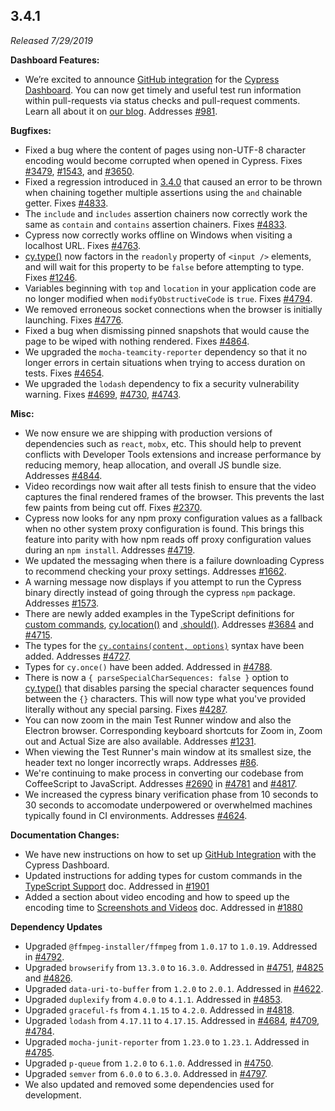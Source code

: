 ## 3.4.1

_Released 7/29/2019_

**Dashboard Features:**

- We’re excited to announce
  [GitHub integration](/guides/dashboard/github-integration) for the
  [Cypress Dashboard](https://on.cypress.io/dashboard). You can now get timely
  and useful test run information within pull-requests via status checks and
  pull-request comments. Learn all about it on
  [our blog](https://www.cypress.io/blog/2019/07/29/github-integration-for-the-cypress-dashboard/).
  Addresses [#981](https://github.com/cypress-io/cypress/issues/981).

**Bugfixes:**

- Fixed a bug where the content of pages using non-UTF-8 character encoding
  would become corrupted when opened in Cypress. Fixes
  [#3479](https://github.com/cypress-io/cypress/issues/3479),
  [#1543](https://github.com/cypress-io/cypress/issues/1543), and
  [#3650](https://github.com/cypress-io/cypress/issues/3650).
- Fixed a regression introduced in [3.4.0](/guides/references/changelog#3-4-0)
  that caused an error to be thrown when chaining together multiple assertions
  using the `and` chainable getter. Fixes
  [#4833](https://github.com/cypress-io/cypress/issues/4833).
- The `include` and `includes` assertion chainers now correctly work the same as
  `contain` and `contains` assertion chainers. Fixes
  [#4833](https://github.com/cypress-io/cypress/issues/4833).
- Cypress now correctly works offline on Windows when visiting a localhost URL.
  Fixes [#4763](https://github.com/cypress-io/cypress/issues/4763).
- [cy.type()](/api/commands/type) now factors in the `readonly` property of
  `<input />` elements, and will wait for this property to be `false` before
  attempting to type. Fixes
  [#1246](https://github.com/cypress-io/cypress/issues/1246).
- Variables beginning with `top` and `location` in your application code are no
  longer modified when `modifyObstructiveCode` is `true`. Fixes
  [#4794](https://github.com/cypress-io/cypress/issues/4794).
- We removed erroneous socket connections when the browser is initially
  launching. Fixes [#4776](https://github.com/cypress-io/cypress/issues/4776).
- Fixed a bug when dismissing pinned snapshots that would cause the page to be
  wiped with nothing rendered. Fixes
  [#4864](https://github.com/cypress-io/cypress/issues/4864).
- We upgraded the `mocha-teamcity-reporter` dependency so that it no longer
  errors in certain situations when trying to access duration on tests. Fixes
  [#4654](https://github.com/cypress-io/cypress/issues/4654).
- We upgraded the `lodash` dependency to fix a security vulnerability warning.
  Fixes [#4699](https://github.com/cypress-io/cypress/issues/4699),
  [#4730](https://github.com/cypress-io/cypress/issues/4730),
  [#4743](https://github.com/cypress-io/cypress/issues/4743).

**Misc:**

- We now ensure we are shipping with production versions of dependencies such as
  `react`, `mobx`, etc. This should help to prevent conflicts with Developer
  Tools extensions and increase performance by reducing memory, heap allocation,
  and overall JS bundle size. Addresses
  [#4844](https://github.com/cypress-io/cypress/issues/4844).
- Video recordings now wait after all tests finish to ensure that the video
  captures the final rendered frames of the browser. This prevents the last few
  paints from being cut off. Fixes
  [#2370](https://github.com/cypress-io/cypress/issues/2370).
- Cypress now looks for any npm proxy configuration values as a fallback when no
  other system proxy configuration is found. This brings this feature into
  parity with how npm reads off proxy configuration values during an
  `npm install`. Addresses
  [#4719](https://github.com/cypress-io/cypress/issues/4719).
- We updated the messaging when there is a failure downloading Cypress to
  recommend checking your proxy settings. Addresses
  [#1662](https://github.com/cypress-io/cypress/issues/1662).
- A warning message now displays if you attempt to run the Cypress binary
  directly instead of going through the cypress `npm` package. Addresses
  [#1573](https://github.com/cypress-io/cypress/issues/1573).
- There are newly added examples in the TypeScript definitions for
  [custom commands](/api/cypress-api/custom-commands),
  [cy.location()](/api/commands/location) and [.should()](/api/commands/should).
  Addresses [#3684](https://github.com/cypress-io/cypress/issues/3684) and
  [#4715](https://github.com/cypress-io/cypress/issues/4715).
- The types for the [`cy.contains(content, options)`](/api/commands/contains)
  syntax have been added. Addresses
  [#4727](https://github.com/cypress-io/cypress/issues/4727).
- Types for `cy.once()` have been added. Addressed in
  [#4788](https://github.com/cypress-io/cypress/pull/4788).
- There is now a `{ parseSpecialCharSequences: false }` option to
  [cy.type()](/api/commands/type) that disables parsing the special character
  sequences found between the `{}` characters. This will now type what you've
  provided literally without any special parsing. Fixes
  [#4287](https://github.com/cypress-io/cypress/issues/4287).
- You can now zoom in the main Test Runner window and also the Electron browser.
  Corresponding keyboard shortcuts for Zoom in, Zoom out and Actual Size are
  also available. Addresses
  [#1231](https://github.com/cypress-io/cypress/issues/1231).
- When viewing the Test Runner's main window at its smallest size, the header
  text no longer incorrectly wraps. Addresses
  [#86](https://github.com/cypress-io/cypress/issues/86).
- We're continuing to make process in converting our codebase from CoffeeScript
  to JavaScript. Addresses
  [#2690](https://github.com/cypress-io/cypress/issues/2690) in
  [#4781](https://github.com/cypress-io/cypress/pull/4781) and
  [#4817](https://github.com/cypress-io/cypress/pull/4817).
- We increased the cypress binary verification phase from 10 seconds to 30
  seconds to accomodate underpowered or overwhelmed machines typically found in
  CI environments. Addresses
  [#4624](https://github.com/cypress-io/cypress/issues/4624).

**Documentation Changes:**

- We have new instructions on how to set up
  [GitHub Integration](/guides/dashboard/github-integration) with the Cypress
  Dashboard.
- Updated instructions for adding types for custom commands in the
  [TypeScript Support](/guides/tooling/typescript-support#Types-for-custom-commands)
  doc. Addressed in
  [#1901](https://github.com/cypress-io/cypress-documentation/pull/1901)
- Added a section about video encoding and how to speed up the encoding time to
  [Screenshots and Videos](/guides/guides/screenshots-and-videos#Video-encoding)
  doc. Addressed in
  [#1880](https://github.com/cypress-io/cypress-documentation/pull/1880)

**Dependency Updates**

- Upgraded `@ffmpeg-installer/ffmpeg` from `1.0.17` to `1.0.19`. Addressed in
  [#4792](https://github.com/cypress-io/cypress/pull/4792).
- Upgraded `browserify` from `13.3.0` to `16.3.0`. Addressed in
  [#4751](https://github.com/cypress-io/cypress/pull/4751),
  [#4825](https://github.com/cypress-io/cypress/pull/4825) and
  [#4826](https://github.com/cypress-io/cypress/pull/4826).
- Upgraded `data-uri-to-buffer` from `1.2.0` to `2.0.1`. Addressed in
  [#4622](https://github.com/cypress-io/cypress/pull/4622).
- Upgraded `duplexify` from `4.0.0` to `4.1.1`. Addressed in
  [#4853](https://github.com/cypress-io/cypress/pull/4853).
- Upgraded `graceful-fs` from `4.1.15` to `4.2.0`. Addressed in
  [#4818](https://github.com/cypress-io/cypress/pull/4818).
- Upgraded `lodash` from `4.17.11` to `4.17.15`. Addressed in
  [#4684](https://github.com/cypress-io/cypress/pull/4684),
  [#4709](https://github.com/cypress-io/cypress/pull/4709),
  [#4784](https://github.com/cypress-io/cypress/pull/4784).
- Upgraded `mocha-junit-reporter` from `1.23.0` to `1.23.1`. Addressed in
  [#4785](https://github.com/cypress-io/cypress/pull/4785).
- Upgraded `p-queue` from `1.2.0` to `6.1.0`. Addressed in
  [#4750](https://github.com/cypress-io/cypress/pull/4750).
- Upgraded `semver` from `6.0.0` to `6.3.0`. Addressed in
  [#4797](https://github.com/cypress-io/cypress/pull/4797).
- We also updated and removed some dependencies used for development.
